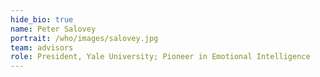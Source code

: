 ```yaml
---
hide_bio: true
name: Peter Salovey
portrait: /who/images/salovey.jpg
team: advisors
role: President, Yale University; Pioneer in Emotional Intelligence
---
```


